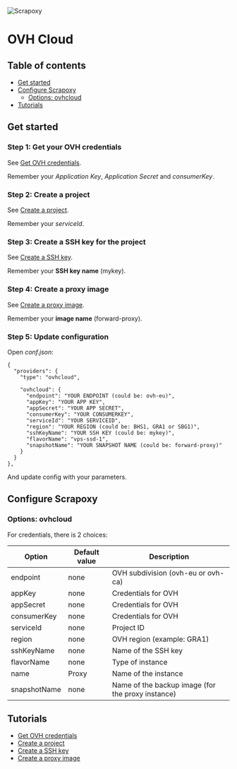 ![Scrapoxy](https://raw.githubusercontent.com/fabienvauchelles/scrapoxy/master/docs/logo.png)


# OVH Cloud

## Table of contents

- [Get started](#get-started)
- [Configure Scrapoxy](#configure-scrapoxy)
    - [Options: ovhcloud](#options-ovhcloud)
- [Tutorials](#tutorials)


## Get started

### Step 1: Get your OVH credentials

See [Get OVH credentials](get_credentials/README.md).

Remember your *Application Key*, *Application Secret* and *consumerKey*.


### Step 2: Create a project

See [Create a project](create_project/README.md).

Remember your *serviceId*.


### Step 3: Create a SSH key for the project

See [Create a SSH key](create_sshkey/README.md).

Remember your **SSH key name** (mykey).


### Step 4: Create a proxy image

See [Create a proxy image](create_image/README.md).

Remember your **image name** (forward-proxy).


### Step 5: Update configuration

Open *conf.json*:

```
{
  "providers": {
    "type": "ovhcloud",

    "ovhcloud": {
      "endpoint": "YOUR ENDPOINT (could be: ovh-eu)",
      "appKey": "YOUR APP KEY",
      "appSecret": "YOUR APP SECRET",
      "consumerKey": "YOUR CONSUMERKEY",
      "serviceId": "YOUR SERVICEID",
      "region": "YOUR REGION (could be: BHS1, GRA1 or SBG1)",
      "sshKeyName": "YOUR SSH KEY (could be: mykey)",
      "flavorName": "vps-ssd-1",
      "snapshotName": "YOUR SNAPSHOT NAME (could be: forward-proxy)"
    }
  }
},
```

And update config with your parameters.


## Configure Scrapoxy

### Options: ovhcloud

For credentials, there is 2 choices:

| Option              | Default value | Description |
|---------------------|---------------|-------------|
| endpoint            | none          | OVH subdivision (ovh-eu or ovh-ca) |
| appKey              | none          | Credentials for OVH |
| appSecret           | none          | Credentials for OVH |
| consumerKey         | none          | Credentials for OVH |
| serviceId           | none          | Project ID |
| region              | none          | OVH region (example: GRA1) |
| sshKeyName          | none          | Name of the SSH key |
| flavorName          | none          | Type of instance |
| name                | Proxy         | Name of the instance |
| snapshotName        | none          | Name of the backup image (for the proxy instance) |


## Tutorials

* [Get OVH credentials](get_credentials/README.md)
* [Create a project](create_project/README.md)
* [Create a SSH key](create_sshkey/README.md)
* [Create a proxy image](create_image/README.md)